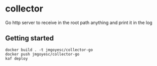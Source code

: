 # collector

Go http server to receive in the root path anything and print it in the log

## Getting started

```shell
docker build . -t jmgoyesc/collector-go
docker push jmgoyesc/collector-go
kaf deploy
```
